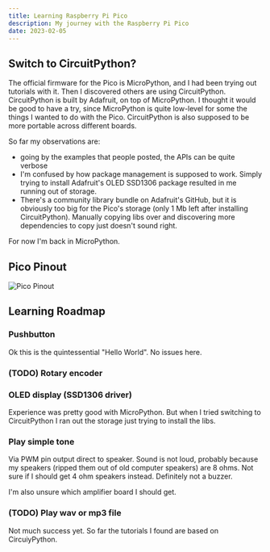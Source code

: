 ```yaml
---
title: Learning Raspberry Pi Pico
description: My journey with the Raspberry Pi Pico
date: 2023-02-05
---
```

## Switch to CircuitPython?

The official firmware for the Pico is MicroPython, and I had been trying out tutorials with it. Then I discovered others are using CircuitPython. CircuitPython is built by Adafruit, on top of MicroPython. I thought it would be good to have a try, since MicroPython is quite low-level for some the things I wanted to do with the Pico. CircuitPython is also supposed to be more portable across different boards.

So far my observations are:
- going by the examples that people posted, the APIs can be quite verbose
- I'm confused by how package management is supposed to work. Simply trying to install Adafruit's OLED SSD1306 package resulted in me running out of storage.
- There's a community library bundle on Adafruit's GitHub, but it is obviously too big for the Pico's storage (only 1 Mb left after installing CircuitPython). Manually copying libs over and discovering more dependencies to copy just doesn't sound right.

For now I'm back in MicroPython.


## Pico Pinout

![Pico Pinout](https://cdn-learn.adafruit.com/assets/assets/000/099/339/original/raspberry_pi_Pico-R3-Pinout-narrow.png)

## Learning Roadmap

### Pushbutton

Ok this is the quintessential "Hello World". No issues here.

### (TODO) Rotary encoder


### OLED display (SSD1306 driver)

Experience was pretty good with MicroPython. But when I tried switching to CircuitPython I ran out the storage just trying to install the libs.

### Play simple tone

Via PWM pin output direct to speaker.
Sound is not loud, probably because my speakers (ripped them out of old computer speakers) are 8 ohms. Not sure if I should get 4 ohm speakers instead. Definitely not a buzzer.

I'm also unsure which amplifier board I should get.

### (TODO) Play wav or mp3 file

Not much success yet. So far the tutorials I found are based on CircuiyPython.


